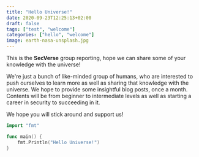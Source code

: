 ```yaml
---
title: "Hello Universe!"
date: 2020-09-23T12:25:13+02:00
draft: false
tags: ["test", "welcome"]
categories: ["hello", "welcome"]
image: earth-nasa-unsplash.jpg
---
```

This is the **SecVerse** group reporting, hope we can share some of your knowledge with the universe!

We're just a bunch of like-minded group of humans, who are interested to push ourselves to learn more as well as sharing that knowledge with the universe.
We hope to provide some insightful blog posts, once a month. Contents will be from beginner to intermediate levels as well as starting a career in security to succeeding in it.

We hope you will stick around and support us!

```go
import "fmt"

func main() {
    fmt.Println("Hello Universe!")
}
```
